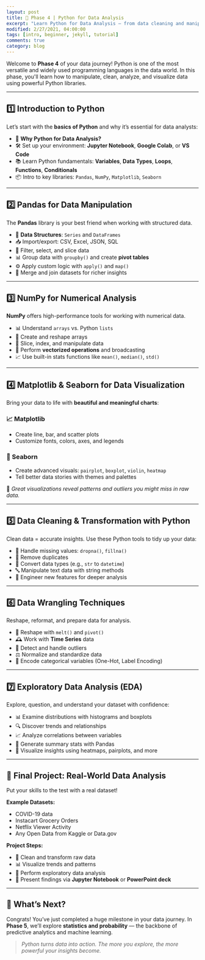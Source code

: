 ```yaml
---
layout: post
title: 🐍 Phase 4 | Python for Data Analysis  
excerpt: "Learn Python for Data Analysis — from data cleaning and manipulation to visualization and exploratory insights using Pandas, NumPy, Matplotlib, and Seaborn."
modified: 2/27/2021, 04:00:00
tags: [intro, beginner, jekyll, tutorial]
comments: true
category: blog
---
```



Welcome to **Phase 4** of your data journey! Python is one of the most versatile and widely used programming languages in the data world. In this phase, you'll learn how to manipulate, clean, analyze, and visualize data using powerful Python libraries.

---

## 1️⃣ Introduction to Python

Let’s start with the **basics of Python** and why it’s essential for data analysts:

- 💬 **Why Python for Data Analysis?**  
- 🛠️ Set up your environment: **Jupyter Notebook**, **Google Colab**, or **VS Code**  
- 📚 Learn Python fundamentals: **Variables**, **Data Types**, **Loops**, **Functions**, **Conditionals**  
- 📦 Intro to key libraries: `Pandas`, `NumPy`, `Matplotlib`, `Seaborn`  

---

## 2️⃣ Pandas for Data Manipulation

The **Pandas** library is your best friend when working with structured data.

- 🧱 **Data Structures**: `Series` and `DataFrames`  
- 📥 Import/export: CSV, Excel, JSON, SQL  
- 🔎 Filter, select, and slice data  
- 📊 Group data with `groupby()` and create **pivot tables**  
- ⚙️ Apply custom logic with `apply()` and `map()`  
- 🔗 Merge and join datasets for richer insights  

---

## 3️⃣ NumPy for Numerical Analysis

**NumPy** offers high-performance tools for working with numerical data.

- 📊 Understand `arrays` vs. Python `lists`  
- 🧪 Create and reshape arrays  
- 🔄 Slice, index, and manipulate data  
- 🚀 Perform **vectorized operations** and broadcasting  
- 📈 Use built-in stats functions like `mean()`, `median()`, `std()`  

---

## 4️⃣ Matplotlib & Seaborn for Data Visualization

Bring your data to life with **beautiful and meaningful charts**:

### 📈 Matplotlib
- Create line, bar, and scatter plots  
- Customize fonts, colors, axes, and legends  

### 🎨 Seaborn
- Create advanced visuals: `pairplot`, `boxplot`, `violin`, `heatmap`  
- Tell better data stories with themes and palettes  

📌 *Great visualizations reveal patterns and outliers you might miss in raw data.*

---

## 5️⃣ Data Cleaning & Transformation with Python

Clean data = accurate insights. Use these Python tools to tidy up your data:

- 🧼 Handle missing values: `dropna()`, `fillna()`  
- 🚫 Remove duplicates  
- 🔄 Convert data types (e.g., `str` to `datetime`)  
- 🔤 Manipulate text data with string methods  
- 🧠 Engineer new features for deeper analysis  

---

## 6️⃣ Data Wrangling Techniques

Reshape, reformat, and prepare data for analysis.

- 🔄 Reshape with `melt()` and `pivot()`  
- 🕰️ Work with **Time Series** data  
- 🚨 Detect and handle outliers  
- ⚖️ Normalize and standardize data  
- 🔢 Encode categorical variables (One-Hot, Label Encoding)  

---

## 7️⃣ Exploratory Data Analysis (EDA)

Explore, question, and understand your dataset with confidence:

- 📊 Examine distributions with histograms and boxplots  
- 🔍 Discover trends and relationships  
- 📈 Analyze correlations between variables  
- 🧮 Generate summary stats with Pandas  
- 🧠 Visualize insights using heatmaps, pairplots, and more  

---

## 🧪 Final Project: Real-World Data Analysis

Put your skills to the test with a real dataset!

**Example Datasets:**  
- COVID-19 data  
- Instacart Grocery Orders  
- Netflix Viewer Activity  
- Any Open Data from Kaggle or Data.gov  

**Project Steps:**

- 🧹 Clean and transform raw data  
- 📊 Visualize trends and patterns  
- 🧠 Perform exploratory data analysis  
- 🎯 Present findings via **Jupyter Notebook** or **PowerPoint deck**

---

## 🎯 What’s Next?

Congrats! You’ve just completed a huge milestone in your data journey. In **Phase 5**, we’ll explore **statistics and probability** — the backbone of predictive analytics and machine learning.

> *Python turns data into action. The more you explore, the more powerful your insights become.*

